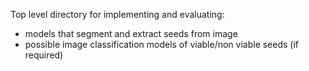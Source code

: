 Top level directory for implementing and evaluating:
- models that segment and extract seeds from image
- possible image classification models of viable/non viable seeds (if required)